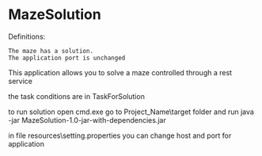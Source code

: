 # MazeSolution
Definitions:

    The maze has a solution.
    The application port is unchanged

This application allows you to solve a maze controlled through a rest service

the task conditions are in TaskForSolution

to run solution open cmd.exe
go to Project_Name\target folder and run
java -jar MazeSolution-1.0-jar-with-dependencies.jar

in file resources\setting.properties you can change host and port for application

